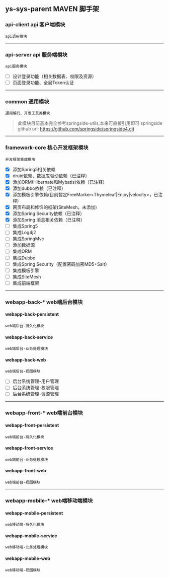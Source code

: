 ## ys-sys-parent MAVEN 	脚手架

### api-client api	客户端模块
 	api调用模块

---

### api-server api	服务端模块
 	api服务模块
- [ ] 设计登录功能（相关数据表、权限及资源）
- [ ] 页面登录功能、全局Token认证
---

### common 	通用模块
 	通用编码、开发工具类模块
>此模块目前基本完全参考springside-utils,本来可直接引用即可
    springside github url:
    https://github.com/springside/springside4.git
---

### framework-core 	核心开发框架模块
	开发框架集成模块
- [x] 添加Spring5相关依赖
- [x] druid依赖、数据库驱动依赖（已注释）
- [x] 添加ORM(Hibernate和Mybatis)依赖（已注释）
- [x] 添加dubbo依赖（已注释）
- [x] 添加模板引擎依赖(目前暂定FreeMarker<Thymeleaf|Enjoy|velocity>，已注释)
- [x] 网页布局和修饰的框架(SiteMesh，未添加)
- [x] 添加Spring Security依赖（已注释）
- [x] 添加Spring 消息相关依赖（已注释）
- [ ] 集成Spring5
- [ ] 集成Log4j2
- [ ] 集成SpringMvc
- [ ] 添加数据源
- [ ] 集成ORM
- [ ] 集成Dubbo
- [ ] 集成Spring Security（配置密码加密MD5+Salt）
- [ ] 集成模板引擎
- [ ] 集成SiteMesh
- [ ] 集成前端框架
---


### webapp-back-*	web端后台模块
#### 	webapp-back-persistent  
	web端后台-持久化模块
#### 	webapp-back-service 
	web端后台-业务处理模块
#### 	webapp-back-web         
	web端后台-视图模块
- [ ] 后台系统管理-用户管理
- [ ] 后台系统管理-权限管理
- [ ] 后台系统管理-资源管理
---

### webapp-front-* 	web端前台模块
#### 	webapp-front-persistent 
	web端前台-持久化模块
#### 	webapp-front-service  
	web端前台-业务处理模块
#### 	webapp-front-web       
	web端前台-视图模块
	
---

### webapp-mobile-* 	web端移动端模块 
#### 	webapp-mobile-persistent 
	web移动端-持久化模块
#### 	webapp-mobile-service
	web移动端-业务处理模块
#### 	webapp-mobile-web        
	web移动端-视图模块